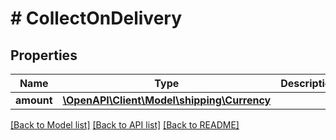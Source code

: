 # # CollectOnDelivery

## Properties

Name | Type | Description | Notes
------------ | ------------- | ------------- | -------------
**amount** | [**\OpenAPI\Client\Model\shipping\Currency**](Currency.md) |  |

[[Back to Model list]](../../README.md#models) [[Back to API list]](../../README.md#endpoints) [[Back to README]](../../README.md)
